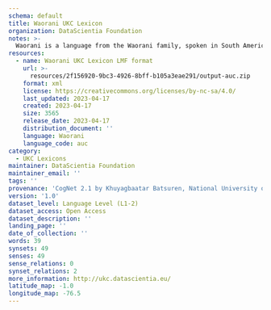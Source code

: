 ```yaml
---
schema: default
title: Waorani UKC Lexicon
organization: DataScientia Foundation
notes: >-
  Waorani is a language from the Waorani family, spoken in South America. The UKC Lexicon of Waorani is represented as a lexico-semantic network. It consists of words, word senses, synsets, as well as sense-level and synset-level relationships.
resources:
  - name: Waorani UKC Lexicon LMF format
    url: >-
      resources/2f156920-9bc3-4926-8bff-b105a3eae291/output-auc.zip
    format: xml
    license: https://creativecommons.org/licenses/by-nc-sa/4.0/
    last_updated: 2023-04-17
    created: 2023-04-17
    size: 3565
    release_date: 2023-04-17
    distribution_document: ''
    language: Waorani
    language_code: auc
category:
  - UKC Lexicons
maintainer: DataScientia Foundation
maintainer_email: ''
tags: ''
provenance: 'CogNet 2.1 by Khuyagbaatar Batsuren, National University of Mongolia (http://cognet.ukc.disi.unitn.it); Native Languages of the Americas 2021.11. by Laura Redish and Orrin Lewis (http://www.native-languages.org); Princeton WordNet 2.1 by Princeton University (https://wordnet.princeton.edu)'
version: '1.0'
dataset_level: Language Level (L1-2)
dataset_access: Open Access
dataset_description: ''
landing_page: ''
date_of_collection: ''
words: 39
synsets: 49
senses: 49
sense_relations: 0
synset_relations: 2
more_information: http://ukc.datascientia.eu/
latitude_map: -1.0
longitude_map: -76.5
---
```


